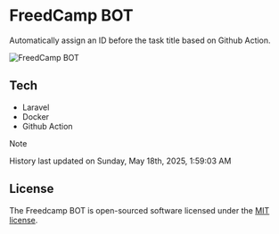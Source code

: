 # FreedCamp BOT

Automatically assign an ID before the task title based on Github Action.

![FreedCamp BOT](https://repository-images.githubusercontent.com/737932867/7d34798b-2680-471c-b089-a78a718d3d6a)

## Tech

- Laravel
- Docker
- Github Action

> [!NOTE]  
> History last updated on Sunday, May 18th, 2025, 1:59:03 AM

## License

The Freedcamp BOT is open-sourced software licensed under the [MIT license](https://opensource.org/licenses/MIT).

